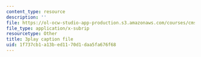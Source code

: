 ```yaml
---
content_type: resource
description: ''
file: https://ol-ocw-studio-app-production.s3.amazonaws.com/courses/cms-608-game-design-spring-2014/1f737cb1a13bed1170d1daa5fa676f68_1506653.srt
file_type: application/x-subrip
resourcetype: Other
title: 3play caption file
uid: 1f737cb1-a13b-ed11-70d1-daa5fa676f68
---
```

